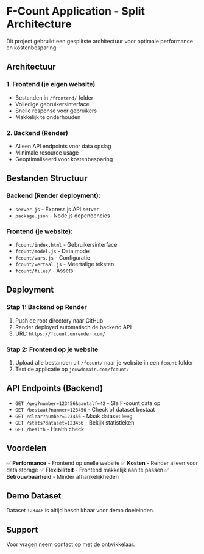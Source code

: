 # F-Count Application - Split Architecture

Dit project gebruikt een gesplitste architectuur voor optimale performance en kostenbesparing:

## Architectuur

### 1. **Frontend (je eigen website)**
- Bestanden in `/frontend/` folder
- Volledige gebruikersinterface
- Snelle response voor gebruikers
- Makkelijk te onderhouden

### 2. **Backend (Render)**
- Alleen API endpoints voor data opslag
- Minimale resource usage
- Geoptimaliseerd voor kostenbesparing

## Bestanden Structuur

### Backend (Render deployment):
- `server.js` - Express.js API server
- `package.json` - Node.js dependencies

### Frontend (je website):
- `fcount/index.html` - Gebruikersinterface
- `fcount/model.js` - Data model
- `fcount/vars.js` - Configuratie
- `fcount/vertaal.js` - Meertalige teksten
- `fcount/files/` - Assets

## Deployment

### Stap 1: Backend op Render
1. Push de root directory naar GitHub
2. Render deployed automatisch de backend API
3. URL: `https://fcount.onrender.com/`

### Stap 2: Frontend op je website
1. Upload alle bestanden uit `/fcount/` naar je website in een `fcount` folder
2. Test de applicatie op `jouwdomain.com/fcount/`

## API Endpoints (Backend)

- `GET /geg?number=123456&aantalf=42` - Sla F-count data op
- `GET /bestaat?nummer=123456` - Check of dataset bestaat
- `GET /clear?number=123456` - Maak dataset leeg
- `GET /stats?dataset=123456` - Bekijk statistieken
- `GET /health` - Health check

## Voordelen

✅ **Performance** - Frontend op snelle website
✅ **Kosten** - Render alleen voor data storage
✅ **Flexibiliteit** - Frontend makkelijk aan te passen
✅ **Betrouwbaarheid** - Minder afhankelijkheden

## Demo Dataset

Dataset `123446` is altijd beschikbaar voor demo doeleinden.

## Support

Voor vragen neem contact op met de ontwikkelaar.